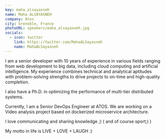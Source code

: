 ```yaml
---
key: maha_alsayasneh
name: Maha ALSAYASNEH
company: Atos
city: Grenoble, France
photoURL: speakers/maha_alsayasneh.jpg
socials:
  - icon: twitter
    link: https://twitter.com/MahaALSayasneh
    name: MahaALSayasneh
---
```


I am a senior developer with 10 years of experience in various fields ranging from web development to big data, including cloud computing and artificial intelligence. My experience combines technical and analytical aptitudes with problem-solving strengths to drive projects to on-time and high-quality completion.

I also have a Ph.D. in optimizing the performance of multi-tier distributed systems.

Currently, I am a Senior DevOps Engineer at ATOS. We are working on a Video analysis project based on dockerized microservice architecture.

I love communicating and sharing knowledge ;) ( and of course sport;) )

My motto in life is LIVE + LOVE + LAUGH :)
